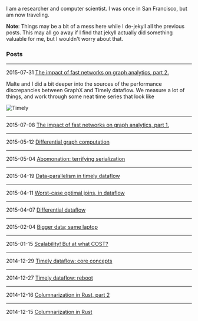I am a researcher and computer scientist. I was once in San Francisco, but am now traveling.

**Note**: Things may be a bit of a mess here while I de-jekyll all the previous posts. This may all go away if I find that jekyll actually did something valuable for me, but I wouldn't worry about that.


### Posts

---

2015-07-31 [The impact of fast networks on graph analytics, part 2.](https://github.com/frankmcsherry/blog/blob/master/posts/2015-07-31.md)

Malte and I did a bit deeper into the sources of the performance discrepancies between GraphX and Timely dataflow. We measure a lot of things, and work through some neat time series that look like

![Timely](https://github.com/frankmcsherry/blog/blob/master/assets/timeseries/pagerank/timely_uk_16x8_10g/caelum-401.png)

---

2015-07-08 [The impact of fast networks on graph analytics, part 1.](https://github.com/frankmcsherry/blog/blob/master/posts/2015-07-08.md)

---

2015-05-12 [Differential graph computation](https://github.com/frankmcsherry/blob/master/blog/posts/2015-05-12.md)

---

2015-05-04 [Abomonation: terrifying serialization](https://github.com/frankmcsherry/blob/master/blog/posts/2015-05-04.md)

---

2015-04-19 [Data-parallelism in timely dataflow](https://github.com/frankmcsherry/blog/blob/master/posts/2015-04-19.md)

---

2015-04-11 [Worst-case optimal joins, in dataflow](https://github.com/frankmcsherry/blog/blob/master/posts/2015-04-11.md)

---

2015-04-07 [Differential dataflow](https://github.com/frankmcsherry/blog/blob/master/posts/2015-04-07.md)

---

2015-02-04 [Bigger data; same laptop](https://github.com/frankmcsherry/blog/blob/master/posts/2015-02-04.md)

---

2015-01-15 [Scalability! But at what COST?](https://github.com/frankmcsherry/blog/blob/master/posts/2015-01-15.md)

---

2014-12-29 [Timely dataflow: core concepts](https://github.com/frankmcsherry/blog/blob/master/posts/2015-12-29.md)

---

2014-12-27 [Timely dataflow: reboot](https://github.com/frankmcsherry/blog/blob/master/posts/2015-12-27.md)

---

2014-12-16 [Columnarization in Rust, part 2](https://github.com/frankmcsherry/blog/blob/master/posts/2015-12-16.md)

---

2014-12-15 [Columnarization in Rust](https://github.com/frankmcsherry/blog/blob/master/posts/2015-12-15.md)
